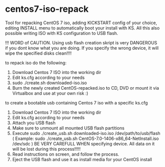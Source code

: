 # centos7-iso-repack
Tool for repacking CentOS 7 iso, adding KICKSTART config of your choice, editing INSTALL menu to automatically boot your install with KS. All this also possible writing ISO with KS configuration to USB flash. 

!!! WORD of CAUTION. Using usb flash creation skript is very DANGEROUS if you dont know what you are doing. If you specify the wrong device, it will wipe the specified disks clean!!!!

to repack iso do the following:

1. Download Centos 7 ISO into the working dir
2. Edit ks.cfg according to your needs
3. sudo ./create.sh downloaded-iso.iso
4. Burn the newly created CentOS-repacked.iso to CD, DVD or mount it via Virtualbox and use at your own risk :)

to create a bootable usb containing Centos 7 iso with a specific ks.cfg

1. Download Centos 7 ISO into the working dir
2. Edit ks.cfg according to your needs
3. Attach you USB flash
4. Make sure to unmount all mounted USB flash partitions
5. Execute sudo ./create_usb.sh downloaded-iso.iso /dev/path/to/usb/flash ( Example: sudo ./create_usb.sh CentOS-7.0-1406-x86_64-NetInstall.iso /dev/sdc )
   BE VERY CAREFULL WHEN specifying device. All data on it will be lost during this process!!!!!
6. Read instructions on screen, and follow the process.
7. Eject the USB flash and use it as install media for your CentOS install

